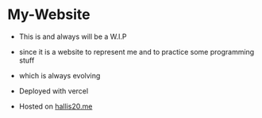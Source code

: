 # My-Website
- This is and always will be a W.I.P 
- since it is a website to represent me and to practice some programming stuff
- which is always evolving

- Deployed with vercel
- Hosted on [hallis20.me](https://www.hallis20.me/#)
